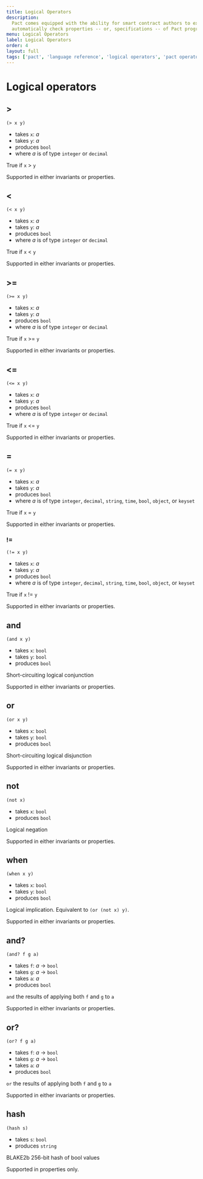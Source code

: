 ```yaml
---
title: Logical Operators
description:
  Pact comes equipped with the ability for smart contract authors to express and
  automatically check properties -- or, specifications -- of Pact programs.
menu: Logical Operators
label: Logical Operators
order: 4
layout: full
tags: ['pact', 'language reference', 'logical operators', 'pact operators']
---
```


# Logical operators

## >

```pact
(> x y)
```

- takes `x`: _a_
- takes `y`: _a_
- produces `bool`
- where _a_ is of type `integer` or `decimal`

True if `x` > `y`

Supported in either invariants or properties.

## \<

```pact
(< x y)
```

- takes `x`: _a_
- takes `y`: _a_
- produces `bool`
- where _a_ is of type `integer` or `decimal`

True if `x` < `y`

Supported in either invariants or properties.

## >=

```pact
(>= x y)
```

- takes `x`: _a_
- takes `y`: _a_
- produces `bool`
- where _a_ is of type `integer` or `decimal`

True if `x` >= `y`

Supported in either invariants or properties.

## \<=

```pact
(<= x y)
```

- takes `x`: _a_
- takes `y`: _a_
- produces `bool`
- where _a_ is of type `integer` or `decimal`

True if `x` \<= `y`

Supported in either invariants or properties.

## =

```pact
(= x y)
```

- takes `x`: _a_
- takes `y`: _a_
- produces `bool`
- where _a_ is of type `integer`, `decimal`, `string`, `time`, `bool`, `object`,
  or `keyset`

True if `x` = `y`

Supported in either invariants or properties.

### !=

```pact
(!= x y)
```

- takes `x`: _a_
- takes `y`: _a_
- produces `bool`
- where _a_ is of type `integer`, `decimal`, `string`, `time`, `bool`, `object`,
  or `keyset`

True if `x` != `y`

Supported in either invariants or properties.

## and

```pact
(and x y)
```

- takes `x`: `bool`
- takes `y`: `bool`
- produces `bool`

Short-circuiting logical conjunction

Supported in either invariants or properties.

## or

```pact
(or x y)
```

- takes `x`: `bool`
- takes `y`: `bool`
- produces `bool`

Short-circuiting logical disjunction

Supported in either invariants or properties.

## not

```pact
(not x)
```

- takes `x`: `bool`
- produces `bool`

Logical negation

Supported in either invariants or properties.

## when

```pact
(when x y)
```

- takes `x`: `bool`
- takes `y`: `bool`
- produces `bool`

Logical implication. Equivalent to `(or (not x) y)`.

Supported in either invariants or properties.

## and?

```pact
(and? f g a)
```

- takes `f`: _a_ -> `bool`
- takes `g`: _a_ -> `bool`
- takes `a`: _a_
- produces `bool`

`and` the results of applying both `f` and `g` to `a`

Supported in either invariants or properties.

## or?

```pact
(or? f g a)
```

- takes `f`: _a_ -> `bool`
- takes `g`: _a_ -> `bool`
- takes `a`: _a_
- produces `bool`

`or` the results of applying both `f` and `g` to `a`

Supported in either invariants or properties.

## hash

```pact
(hash s)
```

- takes `s`: `bool`
- produces `string`

BLAKE2b 256-bit hash of bool values

Supported in properties only.
